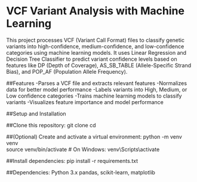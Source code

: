 # VCF Variant Analysis with Machine Learning

This project processes VCF (Variant Call Format) files to classify genetic variants into high-confidence, medium-confidence, and low-confidence categories using machine learning models. It uses Linear Regression and Decision Tree Classifier to predict variant confidence levels based on features like DP (Depth of Coverage), AS_SB_TABLE (Allele-Specific Strand Bias), and POP_AF (Population Allele Frequency).

##Features
-Parses a VCF file and extracts relevant features
-Normalizes data for better model performance
-Labels variants into High, Medium, or Low confidence categories
-Trains machine learning models to classify variants
-Visualizes feature importance and model performance

##Setup and Installation

##Clone this repository:
git clone <your-repo-url>
cd <your-repo-name>

##(Optional) Create and activate a virtual environment:
python -m venv venv  
source venv/bin/activate  # On Windows: venv\Scripts\activate

##Install dependencies:
pip install -r requirements.txt

##Dependencies:
Python 3.x
pandas, scikit-learn, matplotlib

